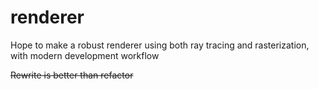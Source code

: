 # renderer
Hope to make a robust renderer using both ray tracing and rasterization, with modern development workflow

~~Rewrite is better than refactor~~